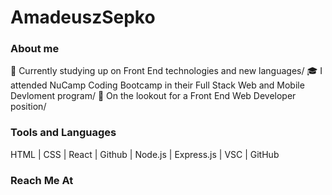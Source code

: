 # AmadeuszSepko

### About me

🧠&nbsp;Currently studying up on Front End technologies and new languages/
🎓&nbsp;I attended NuCamp Coding Bootcamp in their Full Stack Web and Mobile Devloment program/
🎯&nbsp;On the lookout for a Front End Web Developer position/

### Tools and Languages

HTML | CSS | React | Github | Node.js | Express.js | VSC | GitHub

### Reach Me At

